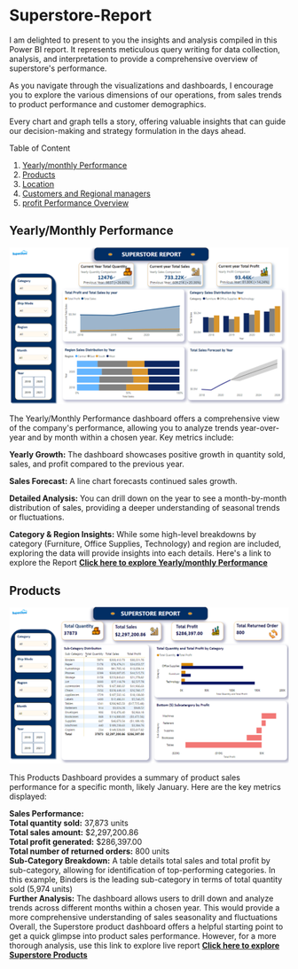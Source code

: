 # Superstore-Report

I am delighted to present to you the insights and analysis compiled in this Power BI report. It represents meticulous query writing for data collection, analysis, and interpretation to provide a comprehensive overview of superstore's performance.

As you navigate through the visualizations and dashboards, I encourage you to explore the various dimensions of our operations, from sales trends to product performance and customer demographics.

Every chart and graph tells a story, offering valuable insights that can guide our decision-making and strategy formulation in the days ahead.

Table of Content
1. [Yearly/monthly Performance](https://app.powerbi.com/view?r=eyJrIjoiY2E4MTFlYzgtZTI2Zi00OWVhLThmYzYtMmFhODcxNzc0NjZkIiwidCI6IjJiYjUyNzlmLThkMTUtNDBlNy05OWUyLTJjYzIzMTg0YzE2NiIsImMiOjh9)
2. [Products](https://app.powerbi.com/view?r=eyJrIjoiY2E4MTFlYzgtZTI2Zi00OWVhLThmYzYtMmFhODcxNzc0NjZkIiwidCI6IjJiYjUyNzlmLThkMTUtNDBlNy05OWUyLTJjYzIzMTg0YzE2NiIsImMiOjh9)
3. [Location](https://app.powerbi.com/view?r=eyJrIjoiY2E4MTFlYzgtZTI2Zi00OWVhLThmYzYtMmFhODcxNzc0NjZkIiwidCI6IjJiYjUyNzlmLThkMTUtNDBlNy05OWUyLTJjYzIzMTg0YzE2NiIsImMiOjh9)
4. [Customers and Regional managers](https://app.powerbi.com/view?r=eyJrIjoiY2E4MTFlYzgtZTI2Zi00OWVhLThmYzYtMmFhODcxNzc0NjZkIiwidCI6IjJiYjUyNzlmLThkMTUtNDBlNy05OWUyLTJjYzIzMTg0YzE2NiIsImMiOjh9)
5. [profit Performance Overview](https://app.powerbi.com/view?r=eyJrIjoiY2E4MTFlYzgtZTI2Zi00OWVhLThmYzYtMmFhODcxNzc0NjZkIiwidCI6IjJiYjUyNzlmLThkMTUtNDBlNy05OWUyLTJjYzIzMTg0YzE2NiIsImMiOjh9)

## **Yearly/Monthly Performance**

<img src="Superstore Report Images/Yearlymonthly Performance.PNG">

The Yearly/Monthly Performance dashboard offers a comprehensive view of the company's performance, allowing you to analyze trends year-over-year and by month within a chosen year. Key metrics include:

**Yearly Growth:** The dashboard showcases positive growth in quantity sold, sales, and profit compared to the previous year.

**Sales Forecast:** A line chart forecasts continued sales growth.

**Detailed Analysis:** You can drill down on the year to see a month-by-month distribution of sales, providing a deeper understanding of seasonal trends or fluctuations.

**Category & Region Insights:** While some high-level breakdowns by category (Furniture, Office Supplies, Technology) and region are included, exploring the data will provide insights into each details. Here's a link to explore the Report **[Click here to explore Yearly/monthly Performance](https://app.powerbi.com/view?r=eyJrIjoiY2E4MTFlYzgtZTI2Zi00OWVhLThmYzYtMmFhODcxNzc0NjZkIiwidCI6IjJiYjUyNzlmLThkMTUtNDBlNy05OWUyLTJjYzIzMTg0YzE2NiIsImMiOjh9)**


## **Products**

<img src="Superstore Report Images/products.PNG">

This Products Dashboard provides a summary of product sales performance for a specific month, likely January. Here are the key metrics displayed:

**Sales Performance:** <br>
**Total quantity sold:** 37,873 units <br>
**Total sales amount:** $2,297,200.86 <br>
**Total profit generated:** $286,397.00 <br>
**Total number of returned orders:** 800 units<br>
**Sub-Category Breakdown:** A table details total sales and total profit by sub-category, allowing for identification of top-performing categories. In this example, Binders is the leading sub-category in terms of total quantity sold (5,974 units) <br>
**Further Analysis:** The dashboard allows users to drill down and analyze trends across different months within a chosen year. This would provide a more comprehensive understanding of sales seasonality and fluctuations 
Overall, the Superstore product dashboard offers a helpful starting point to get a quick glimpse into product sales performance. However, for a more thorough analysis, use this link to explore live report
 **[Click here to explore Superstore Products](https://app.powerbi.com/view?r=eyJrIjoiY2E4MTFlYzgtZTI2Zi00OWVhLThmYzYtMmFhODcxNzc0NjZkIiwidCI6IjJiYjUyNzlmLThkMTUtNDBlNy05OWUyLTJjYzIzMTg0YzE2NiIsImMiOjh9)**
